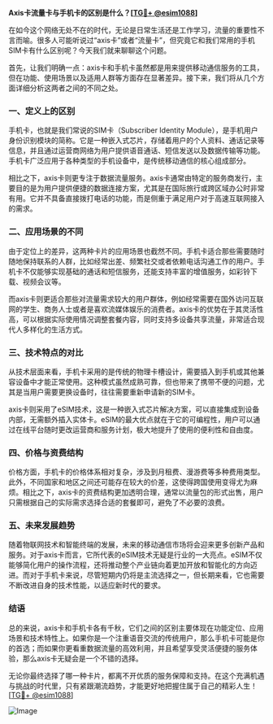 **Axis卡流量卡与手机卡的区别是什么？[[TG💪+ @esim1088](https://t.me/s/esim1088)]**

在如今这个网络无处不在的时代，无论是日常生活还是工作学习，流量的重要性不言而喻。很多人可能听说过“axis卡”或者“流量卡”，但究竟它和我们常用的手机SIM卡有什么区别呢？今天我们就来聊聊这个问题。

首先，让我们明确一点：axis卡和手机卡虽然都是用来提供移动通信服务的工具，但在功能、使用场景以及适用人群等方面存在显著差异。接下来，我们将从几个方面详细分析这两者之间的不同之处。

### **一、定义上的区别**
手机卡，也就是我们常说的SIM卡（Subscriber Identity Module），是手机用户身份识别模块的简称。它是一种嵌入式芯片，存储着用户的个人资料、通话记录等信息，并且通过运营商网络为用户提供语音通话、短信发送以及数据传输等功能。手机卡广泛应用于各种类型的手机设备中，是传统移动通信的核心组成部分。

相比之下，axis卡则更专注于数据流量服务。axis卡通常由特定的服务商发行，主要目的是为用户提供便捷的数据连接方案，尤其是在国际旅行或跨区域办公时非常有用。它并不具备直接拨打电话的功能，而是侧重于满足用户对于高速互联网接入的需求。

### **二、应用场景的不同**
由于定位上的差异，这两种卡片的应用场景也截然不同。手机卡适合那些需要随时随地保持联系的人群，比如经常出差、频繁社交或者依赖电话沟通工作的用户。手机卡不仅能够实现基础的通话和短信服务，还能支持丰富的增值服务，如彩铃下载、视频会议等。

而axis卡则更适合那些对流量需求较大的用户群体，例如经常需要在国外访问互联网的学生、商务人士或者是喜欢流媒体娱乐的消费者。axis卡的优势在于其灵活性高，可以根据实际使用情况调整套餐内容，同时支持多设备共享流量，非常适合现代人多样化的生活方式。

### **三、技术特点的对比**
从技术层面来看，手机卡采用的是传统的物理卡槽设计，需要插入到手机或其他兼容设备中才能正常使用。这种模式虽然成熟可靠，但也带来了携带不便的问题，尤其是当用户需要更换设备时，往往需要重新申请新的SIM卡。

axis卡则采用了eSIM技术，这是一种嵌入式芯片解决方案，可以直接集成到设备内部，无需额外插入实体卡。eSIM的最大优点就在于它的可编程性，用户可以通过在线平台随时更改运营商和服务计划，极大地提升了使用的便利性和自由度。

### **四、价格与资费结构**
价格方面，手机卡的价格体系相对复杂，涉及到月租费、漫游费等多种费用类型。此外，不同国家和地区之间还可能存在较大的价差，这使得跨国使用变得尤为麻烦。相比之下，axis卡的资费结构更加透明合理，通常以流量包的形式出售，用户只需根据自己的实际需求选择合适的套餐即可，避免了不必要的浪费。

### **五、未来发展趋势**
随着物联网技术和智能终端的发展，未来的移动通信市场将会迎来更多创新产品和服务。对于axis卡而言，它所代表的eSIM技术无疑是行业的一大亮点。eSIM不仅能够简化用户的操作流程，还将推动整个产业链向着更加开放和智能化的方向迈进。而对于手机卡来说，尽管短期内仍将是主流选择之一，但长期来看，它也需要不断改进自身的技术性能，以适应新时代的要求。

### **结语**
总的来说，axis卡和手机卡各有千秋，它们之间的区别主要体现在功能定位、应用场景和技术特性上。如果你是一个注重语音交流的传统用户，那么手机卡可能是你的首选；而如果你更看重数据流量的高效利用，并且希望享受灵活便捷的服务体验，那么axis卡无疑会是一个不错的选择。

无论你最终选择了哪一种卡片，都离不开优质的服务保障和支持。在这个充满机遇与挑战的时代里，只有紧跟潮流趋势，才能更好地把握住属于自己的精彩人生！[[TG💪+ @esim1088](https://t.me/s/esim1088)]

![Image](https://i.postimg.cc/4NQfJmqS/Snipaste-2025-05-13-00-14-12.png)